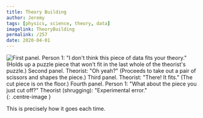 ```yaml
---
title: Theory Building
author: Jeremy
tags: [physics, science, theory, data]
imagelink: TheoryBuilding
permalink: /257
date: 2020-04-01
---
```


![First panel. Person 1: "I don't think this piece of data fits your theory." (Holds up a puzzle piece that won't fit in the last whole of the theorist's puzzle.) Second panel. Theorist: "Oh yeah?" (Proceeds to take out a pair of scissors and shapes the piece.) Third panel. Theorist: "There! It fits." (The cut piece is on the floor.) Fourth panel. Person 1: "What about the piece you just cut off?" Theorist (shrugging): "Experimental error."](https://res.cloudinary.com/dh3hm8pb7/image/upload/c_scale,q_auto:best/v1535842782/Handwaving/Published/TheoryBuilding.png){: .centre-image }

This is precisely how it goes each time.
